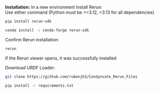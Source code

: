 **Installation:**
In a new environment
Install Rerun:  
Use either command (Python must be >=3.12, <3.13 for all dependencies)
```bash
pip install rerun-sdk
```
```bash
conda install -c conda-forge rerun-sdk
```

Confirm Rerun installation:
```bash
rerun
```
If the Rerun viewer opens, it was successfully installed


Download URDF Loader:
```bash
git clone https://github.com/rubenjh2/Condynsate_Rerun_Files
```
```bash
pip install -r requirements.txt
```
